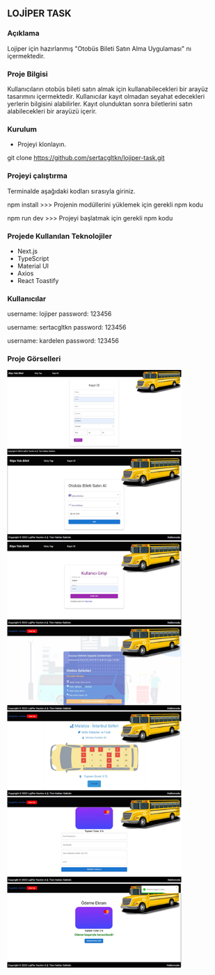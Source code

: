 ## LOJİPER TASK

### Açıklama

Lojiper için hazırlanmış "Otobüs Bileti Satın Alma Uygulaması" nı içermektedir.

### Proje Bilgisi

Kullanıcıların otobüs bileti satın almak için kullanabilecekleri bir arayüz tasarımını içermektedir. Kullanıcılar kayıt olmadan seyahat edecekleri yerlerin bilgisini alabilirler. Kayıt olunduktan sonra biletlerini satın alabilecekleri bir arayüzü içerir.

### Kurulum

- Projeyi klonlayın.

git clone    https://github.com/sertacgltkn/lojiper-task.git

### Projeyi çalıştırma
Terminalde aşağıdaki kodları sırasıyla giriniz.

 npm install   >>> Projenin modüllerini yüklemek için gerekli npm kodu

 npm run dev  >>> Projeyi başlatmak için gerekli npm kodu


### Projede Kullanılan Teknolojiler

- Next.js
- TypeScript
- Material UI
- Axios
- React Toastify

### Kullanıcılar

username: lojiper
password: 123456

username: sertacgltkn
password: 123456

username: kardelen
password: 123456

### Proje Görselleri

<img src="app/assets/register-1.jpg" width="400">
<img src="app/assets/home-2.jpg" width="400">
<img src="app/assets/signin-3.jpg" width="400">
<img src="app/assets/travel-4.jpg" width="400">
<img src="app/assets/ticket-5.jpg" width="400">
<img src="app/assets/payment-6.jpg" width="400">
<img src="app/assets/payment-7.jpg" width="400">
